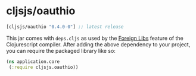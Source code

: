 # cljsjs/oauthio

[](dependency)
```clojure
[cljsjs/oauthio "0.4.0-0"] ;; latest release
```
[](/dependency)

This jar comes with `deps.cljs` as used by the [Foreign Libs][flibs]
feature
of the Clojurescript compiler. After adding the above dependency to
your project, you can require the packaged library like so:

```clojure
(ns application.core
 (:require cljsjs.oauthio))
```

[flibs]: https://github.com/clojure/clojurescript/wiki/Packaging-Foreign-Dependencies
